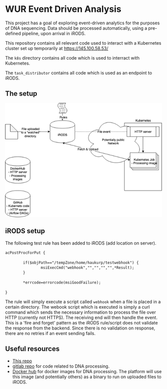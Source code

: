 # WUR Event Driven Analysis

This project has a goal of exploring event-driven analytics for the purposes of DNA sequencing.
Data should be processed automatically, using a pre-defined pipeline, upon arrival in iRODS.

This repository contains all relevant code used to interact with a Kubernetes cluster set up temporarily at https://145.100.58.53/ 

The `k8s` directory contains all code which is used to interract with Kubernetes.

The `task_distributor` contains all code which is used as an endpoint to iRODS.
## The setup
![Overview](WUR-event-driven.png)
## iRODS setup
The following test rule has been added to iRODS (add location on server).

    acPostProcForPut {

            if($objPath=="/tempZone/home/haukurp/testwebhook") {
                    msiExecCmd("webhook","","","","",*Result);
            }

            *errcode=errorcode(msiGoodFailure);

    }

The rule will simply execute a script called `webhook` when a file is placed in a certain directory.
The webook script which is executed is simply a curl command which sends the necessary information to process the file over HTTP (currently not HTTPS).
The receiving end will then handle the event.
This is a 'fire and forget' pattern as the iRODS rule/script does not validate the response from the backend.
Since there is no validation on response, there are no retries if an event sending fails.

## Useful resources
- [This repo](https://github.com/sara-nl/wur-event-driven/)
- [gitlab repo](https://gitlab.com/wurssb) for code related to DNA processing.
- [Docker hub](https://hub.docker.com/r/wurssb/unlock_fastp) for docker images for DNA processing. The platform will use this image (and potentially others) as a binary to run on uploaded files to iRODS.


